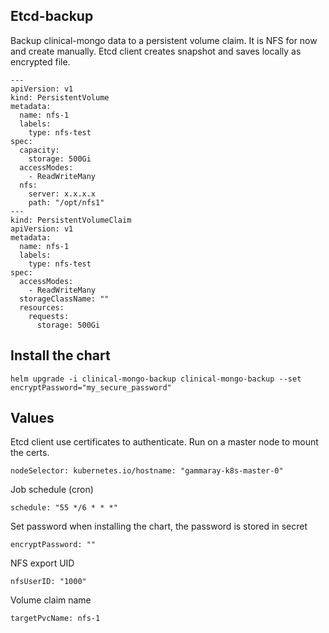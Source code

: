 ## Etcd-backup

Backup clinical-mongo data to a persistent volume claim. It is NFS for now and create manually.
Etcd client creates snapshot and saves locally as encrypted file.

```
---
apiVersion: v1
kind: PersistentVolume
metadata:
  name: nfs-1
  labels:
    type: nfs-test
spec:
  capacity:
    storage: 500Gi
  accessModes:
    - ReadWriteMany
  nfs:
    server: x.x.x.x
    path: "/opt/nfs1"
---
kind: PersistentVolumeClaim
apiVersion: v1
metadata:
  name: nfs-1
  labels:
    type: nfs-test
spec:
  accessModes:
    - ReadWriteMany
  storageClassName: ""
  resources:
    requests:
      storage: 500Gi
```

## Install the chart

`helm upgrade -i clinical-mongo-backup clinical-mongo-backup --set encryptPassword="my_secure_password"`

## Values

Etcd client use certificates to authenticate. Run on a master node to mount the certs.

`nodeSelector: kubernetes.io/hostname: "gammaray-k8s-master-0"`

Job schedule (cron)

`schedule: "55 */6 * * *"`

Set password when installing the chart, the password is stored in secret

`encryptPassword: ""`

NFS export UID

`nfsUserID: "1000"`

Volume claim name

`targetPvcName: nfs-1`
